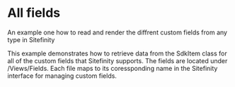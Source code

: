 # All fields
An example one how to read and render the diffrent custom fields from any type in Sitefinity

This example demonstrates how to retrieve data from the SdkItem class for all of the custom fields
that Sitefinity supports. The fields are located under /Views/Fields. Each file maps to its coressponding name in the Sitefinity
interface for managing custom fields.
